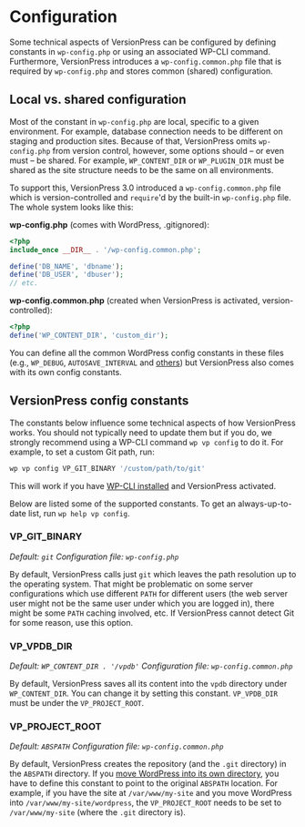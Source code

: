 # Configuration

Some technical aspects of VersionPress can be configured by defining constants in `wp-config.php` or using an associated WP-CLI command. Furthermore, VersionPress introduces a `wp-config.common.php` file that is required by `wp-config.php` and stores common (shared) configuration.


## Local vs. shared configuration

Most of the constant in `wp-config.php` are local, specific to a given environment. For example, database connection needs to be different on staging and production sites. Because of that, VersionPress omits `wp-config.php` from version control, however, some options should – or even must – be shared. For example, `WP_CONTENT_DIR` or `WP_PLUGIN_DIR` must be shared as the site structure needs to be the same on all environments.

To support this, VersionPress 3.0 introduced a `wp-config.common.php` file which is version-controlled and `require`'d by the built-in `wp-config.php` file. The whole system looks like this:

**wp-config.php** (comes with WordPress, .gitignored):


```php
<?php
include_once __DIR__ . '/wp-config.common.php';

define('DB_NAME', 'dbname');
define('DB_USER', 'dbuser');
// etc.
```

**wp-config.common.php** (created when VersionPress is activated, version-controlled):

```php
<?php
define('WP_CONTENT_DIR', 'custom_dir');
```

You can define all the common WordPress config constants in these files (e.g., `WP_DEBUG`, `AUTOSAVE_INTERVAL` and [others](https://codex.wordpress.org/Editing_wp-config.php)) but VersionPress also comes with its own config constants.


## VersionPress config constants

The constants below influence some technical aspects of how VersionPress works. You should not typically need to update them but if you do, we strongly recommend using a WP-CLI command `wp vp config` to do it. For example, to set a custom Git path, run:

```bash
wp vp config VP_GIT_BINARY '/custom/path/to/git'
```

This will work if you have [WP-CLI installed](https://github.com/wp-cli/wp-cli/wiki/Alternative-Install-Methods) and VersionPress activated.

Below are listed some of the supported constants. To get an always-up-to-date list, run `wp help vp config`.


<span id="git-binary"></span>
### VP_GIT_BINARY

*Default: `git`*
*Configuration file: `wp-config.php`*

By default, VersionPress calls just `git` which leaves the path resolution up to the operating system. That might be problematic on some server configurations which use different `PATH` for different users (the web server user might not be the same user under which you are logged in), there might be some `PATH` caching involved, etc. If VersionPress cannot detect Git for some reason, use this option.

### VP\_VPDB\_DIR

*Default: `WP_CONTENT_DIR . '/vpdb'`*
*Configuration file: `wp-config.common.php`*

By default, VersionPress saves all its content into the `vpdb` directory under `WP_CONTENT_DIR`. You can change it by setting this constant. `VP_VPDB_DIR` must be under the `VP_PROJECT_ROOT`.



### VP_PROJECT_ROOT

*Default: `ABSPATH`*
*Configuration file: `wp-config.common.php`*

By default, VersionPress creates the repository (and the `.git` directory) in the `ABSPATH` directory. If you [move WordPress into its own directory](../feature-focus/custom-project-structure#giving-wordpress-its-own-directory), you have to define this constant to point to the original `ABSPATH` location. For example, if you have the site at `/var/www/my-site` and you move WordPress into `/var/www/my-site/wordpress`, the `VP_PROJECT_ROOT` needs to be set to `/var/www/my-site` (where the `.git` directory is).
